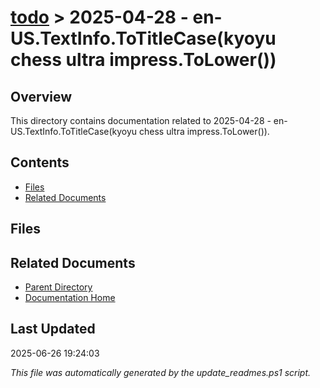 # [todo](../) > 2025-04-28 - en-US.TextInfo.ToTitleCase(kyoyu chess ultra impress.ToLower())

## Overview
This directory contains documentation related to 2025-04-28 - en-US.TextInfo.ToTitleCase(kyoyu chess ultra impress.ToLower()).

## Contents

<!-- toc -->

- [Files](#files)
- [Related Documents](#related-documents)

## Files

<!-- files list will be auto-generated by Docsify -->

## Related Documents

- [Parent Directory](../)
- [Documentation Home](../../)

## Last Updated

2025-06-26 19:24:03

*This file was automatically generated by the update_readmes.ps1 script.*
